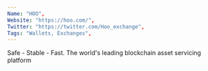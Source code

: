 ```yaml
--- 
Name: "HOO", 
Website: "https://hoo.com/", 
Twitter: "https://twitter.com/Hoo_exchange", 
Tags: "Wallets, Exchanges", 
--- 
```

<!--lang:en--> 
Safe - Stable - Fast. The world's leading blockchain asset servicing platform
<!--lang:es--] 
Seguro - Estable - Rápido. La plataforma de servicio de activos blockchain líder en el mundo
<!--lang:de--] 
Sicher - Stabil - Schnell. Die weltweit führende Blockchain-Asset-Servicing-Plattform
<!--lang:fr--] 
Sûr - Stable - Rapide. La première plateforme mondiale de services d'actifs blockchain
<!--lang:pl--] 
Bezpieczny - Stabilny - Szybki. Wiodąca na świecie platforma do obsługi zasobów blockchain
<!--lang:uk--] 
Безпечно - Стабільно - Швидко. Провідна у світі платформа для обслуговування активів блокчейн
[!--lang:*--> 
